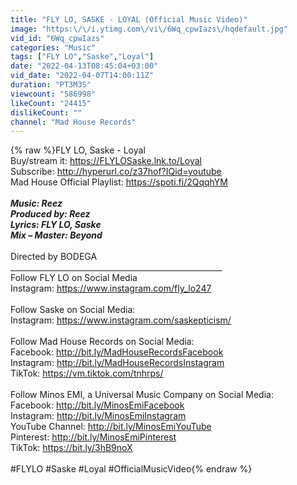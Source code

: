 ```yaml
---
title: "FLY LO, SASKE - LOYAL (Official Music Video)"
image: "https:\/\/i.ytimg.com\/vi\/6Wq_cpwIazs\/hqdefault.jpg"
vid_id: "6Wq_cpwIazs"
categories: "Music"
tags: ["FLY LO","Saske","Loyal"]
date: "2022-04-13T08:45:04+03:00"
vid_date: "2022-04-07T14:00:11Z"
duration: "PT3M3S"
viewcount: "586998"
likeCount: "24415"
dislikeCount: ""
channel: "Mad House Records"
---
```

{% raw %}FLY LO, Saske - Loyal <br />Buy/stream it: <a rel="nofollow" target="blank" href="https://FLYLOSaske.lnk.to/Loyal">https://FLYLOSaske.lnk.to/Loyal</a><br />Subscribe: <a rel="nofollow" target="blank" href="http://hyperurl.co/z37hof?IQid=youtube">http://hyperurl.co/z37hof?IQid=youtube</a><br />Mad House Official Playlist: <a rel="nofollow" target="blank" href="https://spoti.fi/2QqqhYM​">https://spoti.fi/2QqqhYM​</a><br />_____________________________________________________<br />Music: Reez<br />Produced by: Reez<br />Lyrics: FLY LO, Saske<br />Mix – Master: Beyond<br />_____________________________________________________<br />Directed by BODEGA<br />_____________________________________________________<br />Follow FLY LO on Social Media<br />Instagram: <a rel="nofollow" target="blank" href="https://www.instagram.com/fly_lo247​">https://www.instagram.com/fly_lo247​</a><br /><br />Follow Saske on Social Media:<br />Instagram: <a rel="nofollow" target="blank" href="https://www.instagram.com/saskepticism/">https://www.instagram.com/saskepticism/</a><br /><br />Follow Mad House Records on Social Media:<br />Facebook: <a rel="nofollow" target="blank" href="http://bit.ly/MadHouseRecordsFacebook​">http://bit.ly/MadHouseRecordsFacebook​</a><br />Instagram: <a rel="nofollow" target="blank" href="http://bit.ly/MadHouseRecordsInstagram​">http://bit.ly/MadHouseRecordsInstagram​</a><br />TikTok: <a rel="nofollow" target="blank" href="https://vm.tiktok.com/tnhrps/​">https://vm.tiktok.com/tnhrps/​</a><br /><br />Follow Minos EMI, a Universal Music Company on Social Media:<br />Facebook: <a rel="nofollow" target="blank" href="http://bit.ly/MinosEmiFacebook​">http://bit.ly/MinosEmiFacebook​</a> <br />Instagram: <a rel="nofollow" target="blank" href="http://bit.ly/MinosEmiInstagram​">http://bit.ly/MinosEmiInstagram​</a><br />YouTube Channel: <a rel="nofollow" target="blank" href="http://bit.ly/MinosEmiYouTube​">http://bit.ly/MinosEmiYouTube​</a><br />Pinterest: <a rel="nofollow" target="blank" href="http://bit.ly/MinosEmiPinterest​">http://bit.ly/MinosEmiPinterest​</a><br />TikTok: <a rel="nofollow" target="blank" href="https://bit.ly/3hB9noX">https://bit.ly/3hB9noX</a><br /><br />#FLYLO #Saske #Loyal #OfficialMusicVideo{% endraw %}
